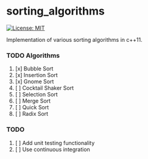 # sorting_algorithms
[![License: MIT](https://img.shields.io/badge/License-MIT-yellow.svg)](https://opensource.org/licenses/MIT)

Implementation of various sorting algorithms in c++11.
### TODO Algorithms
1. [x] Bubble Sort
2. [x] Insertion Sort
3. [x] Gnome Sort
4. [ ] Cocktail Shaker Sort
5. [ ] Selection Sort
6. [ ] Merge Sort
7. [ ] Quick Sort
8. [ ] Radix Sort

### TODO 
1. [ ] Add unit testing functionality
2. [ ] Use continuous integration

